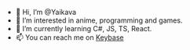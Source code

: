 - 👋 Hi, I’m @Yaikava
- 👀 I’m interested in anime, programming and games.
- 🌱 I’m currently learning C#, JS, TS, React.
- 📫 You can reach me on [Keybase](https://keybase.io/yui0)

<!---
Yaikava/Yaikava is a ✨ special ✨ repository because its `README.md` (this file) appears on your GitHub profile.
You can click the Preview link to take a look at your changes.
--->
